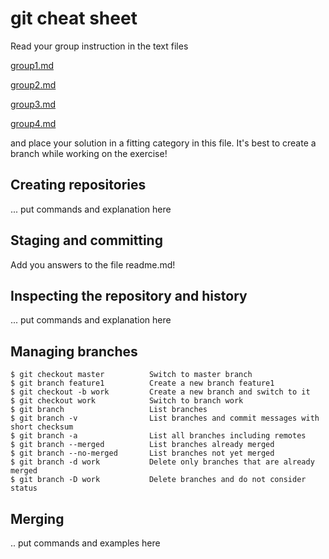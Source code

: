 # git cheat sheet

Read your group instruction in the text files 

[group1.md](group1.md)

[group2.md](group2.md)

[group3.md](group3.md)

[group4.md](group4.md)

and place your solution in a fitting category in this file. It's best to create a branch while working on the exercise!

## Creating repositories

... put commands and explanation here

## Staging and committing



Add you answers to the file readme.md!
## Inspecting the repository and history

... put commands and explanation here

## Managing branches

    $ git checkout master          Switch to master branch
    $ git branch feature1          Create a new branch feature1
    $ git checkout -b work         Create a new branch and switch to it
    $ git checkout work            Switch to branch work
    $ git branch                   List branches
    $ git branch -v                List branches and commit messages with short checksum 
    $ git branch -a                List all branches including remotes
    $ git branch --merged          List branches already merged
    $ git branch --no-merged       List branches not yet merged
    $ git branch -d work           Delete only branches that are already merged
    $ git branch -D work           Delete branches and do not consider status 


## Merging

.. put commands and examples here
